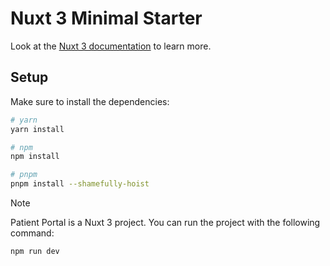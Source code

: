 # Nuxt 3 Minimal Starter

Look at the [Nuxt 3 documentation](https://nuxt.com/docs/getting-started/introduction) to learn more.

## Setup

Make sure to install the dependencies:

```bash
# yarn
yarn install

# npm
npm install

# pnpm
pnpm install --shamefully-hoist
```

> [!NOTE]
>
> Patient Portal is a Nuxt 3 project. You can run the project with the following command:

```bash
npm run dev
```
